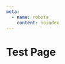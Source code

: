 ```yaml
---
meta:
  - name: robots
    content: noindex
---
```


# Test Page

<div id="bsa-zone_1607098756727-6_123456"></div>
